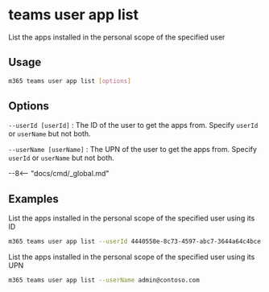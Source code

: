 # teams user app list

List the apps installed in the personal scope of the specified user

## Usage

```sh
m365 teams user app list [options]
```

## Options

`--userId [userId]`
: The ID of the user to get the apps from. Specify `userId` or `userName` but not both.

`--userName [userName]`
: The UPN of the user to get the apps from. Specify `userId` or `userName` but not both.

--8<-- "docs/cmd/_global.md"

## Examples

List the apps installed in the personal scope of the specified user using its ID

```sh
m365 teams user app list --userId 4440558e-8c73-4597-abc7-3644a64c4bce
```

List the apps installed in the personal scope of the specified user using its UPN

```sh
m365 teams user app list --userName admin@contoso.com
```
